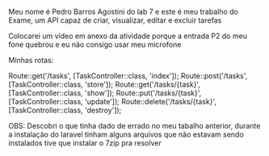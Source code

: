 Meu nome é Pedro Barros Agostini do lab 7 e este é meu trabalho do Exame, um API capaz de criar, visualizar, editar e excluir tarefas

Colocarei um vídeo em anexo da atividade porque a entrada P2 do meu fone quebrou e eu não consigo usar meu microfone

Minhas rotas:

Route::get('/tasks', [TaskController::class, 'index']);
Route::post('/tasks', [TaskController::class, 'store']);
Route::get('/tasks/{task}', [TaskController::class, 'show']);
Route::put('/tasks/{task}', [TaskController::class, 'update']);
Route::delete('/tasks/{task}', [TaskController::class, 'destroy']);

OBS: Descobri o que tinha dado de errado no meu tabalho anterior, durante a instalação do laravel tinham alguns arquivos que não estavam sendo instalados tive que instalar o 7zip pra resolver
